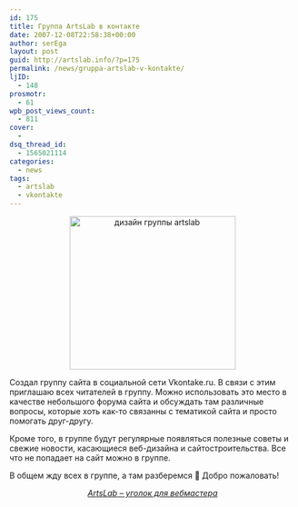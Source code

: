 ```yaml
---
id: 175
title: Группа ArtsLab в контакте
date: 2007-12-08T22:58:38+00:00
author: serEga
layout: post
guid: http://artslab.info/?p=175
permalink: /news/gruppa-artslab-v-kontakte/
ljID:
  - 148
prosmotr:
  - 61
wpb_post_views_count:
  - 811
cover:
  -
dsq_thread_id:
  - 1565021114
categories:
  - news
tags:
  - artslab
  - vkontakte
---
```

<center>
  <a href="http://artslab.info/wp-content/uploads/artslab_design.jpg"><img src="http://artslab.info/wp-content/uploads/artslab_design.jpg" alt="дизайн группы artslab" title="artslab_design" width="292" height="270" class="alignnone size-full wp-image-1491" /></a>
</center>

Создал группу сайта в социальной сети Vkontake.ru. В связи с этим приглашаю всех читателей в группу. Можно использовать это место в качестве небольшого форума сайта и обсуждать там различные вопросы, которые хоть как-то связанны с тематикой сайта и просто помогать друг-другу.

Кроме того, в группе будут регулярные появляться полезные советы и свежие новости, касающиеся веб-дизайна и сайтостроительства. Все что не попадает на сайт можно в группе.

В общем жду всех в группе, а там разберемся 🙂 Добро пожаловать!

<p class="dataWrap" align="center">
  <a href="http://vk.com/artslabinfo" title="Группа сайта artslab в контакте" target="_blank"><em>ArtsLab &#8211; уголок для вебмастера</em></a>
</p>